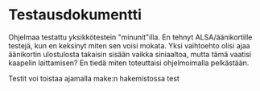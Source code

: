 Testausdokumentti
=================
Ohjelmaa testattu yksikkötestein "minunit"illa. En tehnyt ALSA/äänikortille 
testejä, kun en keksinyt miten sen voisi mokata. Yksi vaihtoehto olisi ajaa 
äänikortin ulostulosta takaisin sisään vaikka siniaaltoa, mutta tämä vaatisi 
kaapelin laittamisen? En tiedä miten toteuttaisi ohjelmoimalla pelkästään.

Testit voi toistaa ajamalla make:n hakemistossa test
